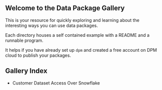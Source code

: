 ## Welcome to the Data Package Gallery

This is your resource for quickly exploring and learning about the interesting ways you can use data packages.

Each directory houses a self contained example with a README and a runnable program.

It helps if you have already set up `dpm` and created a free account on DPM cloud to publish your packages. <link>


## Gallery Index

- Customer Dataset Access Over Snowflake

